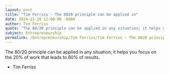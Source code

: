 ```yaml
---
layout: post
title: "Tim Ferriss - The 8020 principle can be applied in"
date: 2024-12-28 12:00:00 -0000
author: Tim Ferriss
quote: "The 80/20 principle can be applied in any situation; it helps you focus on the 20% of work that leads to 80% of results."
subject: Entrepreneurship
permalink: /Entrepreneurship/Tim Ferriss/Tim Ferriss - The 8020 principle can be applied in
---
```


The 80/20 principle can be applied in any situation; it helps you focus on the 20% of work that leads to 80% of results.

- Tim Ferriss
